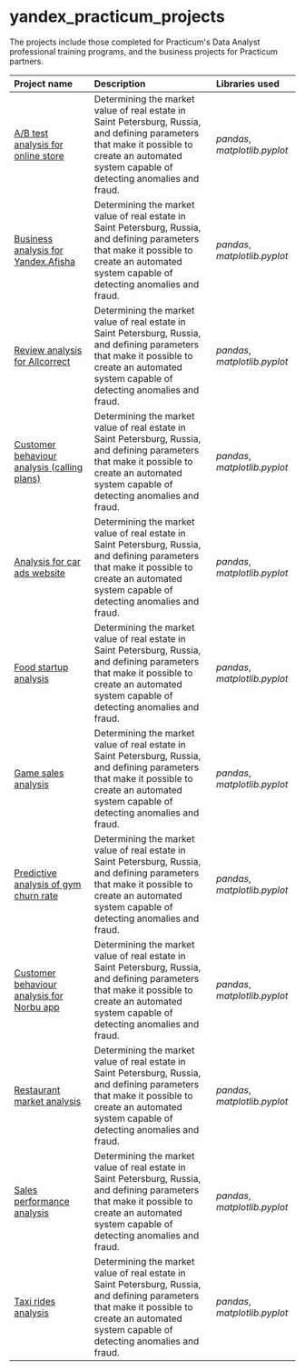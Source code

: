 # yandex_practicum_projects

The projects include those completed for Practicum's Data Analyst professional training programs, and the business projects for Practicum partners. 

| Project name | Description | Libraries used | 
| :---------------------- | :---------------------- | :---------------------- |
| [A/B test analysis for online store](a_b_test_analysis_online_store) | Determining the market value of real estate in Saint Petersburg, Russia, and defining parameters that make it possible to create an automated system capable of detecting anomalies and fraud. | *pandas*, *matplotlib.pyplot* |
| [Business analysis for Yandex.Afisha](afisha_business_analysis) | Determining the market value of real estate in Saint Petersburg, Russia, and defining parameters that make it possible to create an automated system capable of detecting anomalies and fraud. | *pandas*, *matplotlib.pyplot* |
| [Review analysis for Allcorrect](allcorrect_game_localisation_project) | Determining the market value of real estate in Saint Petersburg, Russia, and defining parameters that make it possible to create an automated system capable of detecting anomalies and fraud. | *pandas*, *matplotlib.pyplot* |
| [Customer behaviour analysis (calling plans)](calling_plan_analysis) | Determining the market value of real estate in Saint Petersburg, Russia, and defining parameters that make it possible to create an automated system capable of detecting anomalies and fraud. | *pandas*, *matplotlib.pyplot* |
| [Analysis for car ads website](car_ads_analysis) | Determining the market value of real estate in Saint Petersburg, Russia, and defining parameters that make it possible to create an automated system capable of detecting anomalies and fraud. | *pandas*, *matplotlib.pyplot* |
| [Food startup analysis](food_startup_analysis) | Determining the market value of real estate in Saint Petersburg, Russia, and defining parameters that make it possible to create an automated system capable of detecting anomalies and fraud. | *pandas*, *matplotlib.pyplot* |
| [Game sales analysis](game_sales_analysis) | Determining the market value of real estate in Saint Petersburg, Russia, and defining parameters that make it possible to create an automated system capable of detecting anomalies and fraud. | *pandas*, *matplotlib.pyplot* |
| [Predictive analysis of gym churn rate](gym_churn_analysis) | Determining the market value of real estate in Saint Petersburg, Russia, and defining parameters that make it possible to create an automated system capable of detecting anomalies and fraud. | *pandas*, *matplotlib.pyplot* |
| [Customer behaviour analysis for Norbu app](norbu_app_analysis) | Determining the market value of real estate in Saint Petersburg, Russia, and defining parameters that make it possible to create an automated system capable of detecting anomalies and fraud. | *pandas*, *matplotlib.pyplot* |
| [Restaurant market analysis](restaurant_market_analysis) | Determining the market value of real estate in Saint Petersburg, Russia, and defining parameters that make it possible to create an automated system capable of detecting anomalies and fraud. | *pandas*, *matplotlib.pyplot* |
| [Sales performance analysis](sales_performance_analysis) | Determining the market value of real estate in Saint Petersburg, Russia, and defining parameters that make it possible to create an automated system capable of detecting anomalies and fraud. | *pandas*, *matplotlib.pyplot* |
| [Taxi rides analysis](taxi_rides_analysis) | Determining the market value of real estate in Saint Petersburg, Russia, and defining parameters that make it possible to create an automated system capable of detecting anomalies and fraud. | *pandas*, *matplotlib.pyplot* |
